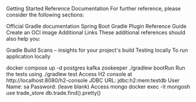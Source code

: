 Getting Started
Reference Documentation
For further reference, please consider the following sections:

Official Gradle documentation
Spring Boot Gradle Plugin Reference Guide
Create an OCI image
Additional Links
These additional references should also help you:

Gradle Build Scans – insights for your project's build
Testing locally
To run application locally

docker compose up -d postgres kafka zookeeper
./gradlew bootRun
Run the tests using ./gradlew test
Access H2 console at http://localhost:8080/h2-console
JDBC URL: jdbc:h2:mem:testdb
User Name: sa
Password: (leave blank)
Access mongo docker exec -it mongosh
use trade_store
db.trade.find().pretty()
